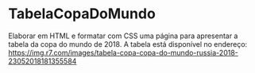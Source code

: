 # TabelaCopaDoMundo
Elaborar em HTML e formatar com CSS uma página para apresentar a tabela da copa do mundo de 2018.
A tabela está disponível no endereço:
https://img.r7.com/images/tabela-copa-copa-do-mundo-russia-2018-23052018181355584
